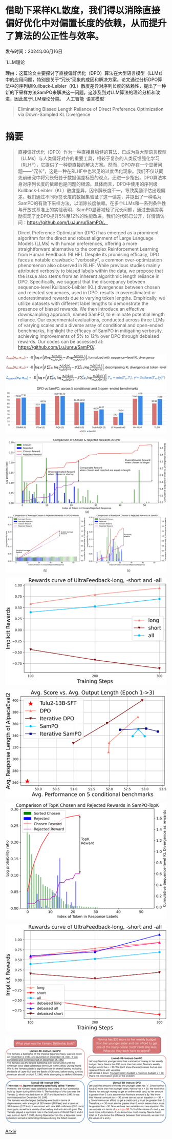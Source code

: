 # 借助下采样KL散度，我们得以消除直接偏好优化中对偏置长度的依赖，从而提升了算法的公正性与效率。

发布时间：2024年06月16日

`LLM理论

理由：这篇论文主要探讨了直接偏好优化（DPO）算法在大型语言模型（LLMs）中的应用问题，特别是关于“冗长”现象的成因和解决方案。论文通过分析DPO算法中的序列级Kullback-Leibler（KL）散度差异对序列长度的依赖性，提出了一种新的下采样方法SamPO来解决这一问题。这涉及到对LLM算法的理论分析和改进，因此属于LLM理论分类。` `人工智能` `语言模型`

> Eliminating Biased Length Reliance of Direct Preference Optimization via Down-Sampled KL Divergence

# 摘要

> 直接偏好优化（DPO）作为一种直接且稳健的算法，已成为将大型语言模型（LLMs）与人类偏好对齐的重要工具，相较于复杂的人类反馈强化学习（RLHF），它提供了一种更直接的解决方案。然而，DPO存在一个显著问题——“冗长”，这是一种在RLHF中也常见的过度优化现象。我们不仅认同先前研究中将冗长归咎于数据偏差标签的观点，还进一步指出，DPO算法本身对序列长度的依赖也是问题的根源。具体而言，DPO中使用的序列级Kullback-Leibler（KL）散度差异，因令牌长度不一，导致奖励评估出现偏差。我们通过不同标签长度的数据集验证了这一偏差，并提出了一种名为SamPO的有效下采样方法，以消除长度依赖。在多个LLMs和一系列条件性与开放式基准上的实验表明，SamPO显著减轻了冗长问题，通过去偏差奖励实现了比DPO提升5%至12%的性能改进。我们的代码已公开，详情请访问：https://github.com/LuJunru/SamPO/。

> Direct Preference Optimization (DPO) has emerged as a prominent algorithm for the direct and robust alignment of Large Language Models (LLMs) with human preferences, offering a more straightforward alternative to the complex Reinforcement Learning from Human Feedback (RLHF). Despite its promising efficacy, DPO faces a notable drawback: "verbosity", a common over-optimization phenomenon also observed in RLHF. While previous studies mainly attributed verbosity to biased labels within the data, we propose that the issue also stems from an inherent algorithmic length reliance in DPO. Specifically, we suggest that the discrepancy between sequence-level Kullback-Leibler (KL) divergences between chosen and rejected sequences, used in DPO, results in overestimated or underestimated rewards due to varying token lengths. Empirically, we utilize datasets with different label lengths to demonstrate the presence of biased rewards. We then introduce an effective downsampling approach, named SamPO, to eliminate potential length reliance. Our experimental evaluations, conducted across three LLMs of varying scales and a diverse array of conditional and open-ended benchmarks, highlight the efficacy of SamPO in mitigating verbosity, achieving improvements of 5% to 12% over DPO through debaised rewards. Our codes can be accessed at: https://github.com/LuJunru/SamPO/.

![借助下采样KL散度，我们得以消除直接偏好优化中对偏置长度的依赖，从而提升了算法的公正性与效率。](../../../paper_images/2406.10957/introduction.png)

![借助下采样KL散度，我们得以消除直接偏好优化中对偏置长度的依赖，从而提升了算法的公正性与效率。](../../../paper_images/2406.10957/rewards.png)

![借助下采样KL散度，我们得以消除直接偏好优化中对偏置长度的依赖，从而提升了算法的公正性与效率。](../../../paper_images/2406.10957/group.png)

![借助下采样KL散度，我们得以消除直接偏好优化中对偏置长度的依赖，从而提升了算法的公正性与效率。](../../../paper_images/2406.10957/stability.png)

![借助下采样KL散度，我们得以消除直接偏好优化中对偏置长度的依赖，从而提升了算法的公正性与效率。](../../../paper_images/2406.10957/topk.png)

![借助下采样KL散度，我们得以消除直接偏好优化中对偏置长度的依赖，从而提升了算法的公正性与效率。](../../../paper_images/2406.10957/debias.png)

![借助下采样KL散度，我们得以消除直接偏好优化中对偏置长度的依赖，从而提升了算法的公正性与效率。](../../../paper_images/2406.10957/alpacaeval.png)

[Arxiv](https://arxiv.org/abs/2406.10957)